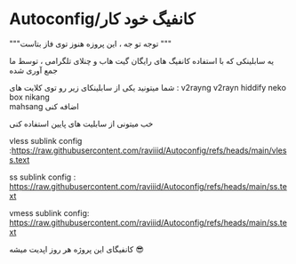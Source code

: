# Autoconfig/کانفیگ خود کار

"""توجه تو جه ، این پروزه هنوز توی فاز بتاست """


یه سابلینکی که با استفاده کانفیگ های رایگان گیت هاب و چنلای تلگرامی ، توسط ما جمع آوری شده 

شما میتونید یکی از سابلینکای زیر رو توی کلایت های : 
v2rayng 
v2rayn
hiddify
neko box 
nikang  
mahsang 
اضافه کنی


خب میتونی از سابلیت های  پایین استفاده کنی

vless sublink config :https://raw.githubusercontent.com/raviiid/Autoconfig/refs/heads/main/vless.text

ss sublink config : https://raw.githubusercontent.com/raviiid/Autoconfig/refs/heads/main/ss.text

vmess sublink config: https://raw.githubusercontent.com/raviiid/Autoconfig/refs/heads/main/ss.text


کانفیگای این پروژه هر روز اپدیت میشه 😎






